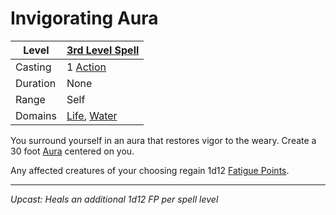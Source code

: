 # Invigorating Aura

| Level    | [3rd Level Spell](3rd%20Level%20Spells.md)                                           |
| -------- | ------------------------------------------------------------------------------------ |
| Casting  | 1 [Action](../../../../Game%20Procedures/Action.md)                                  |
| Duration | None                                                                                 |
| Range    | Self                                                                                 |
| Domains  | [Life](../../Spell%20Domains/Life.md), [Water](../../Spell%20Domains/Water.md) |

You surround yourself in an aura that restores vigor to the weary. Create a 30 foot [Aura](../../Areas%20of%20Effect/Aura.md) centered on you.

Any affected creatures of your choosing regain 1d12 [Fatigue Points](../../../../Player%20Characters/Derived%20Statistics/Fatigue%20Points.md).

---
*Upcast: Heals an additional 1d12 FP per spell level*
